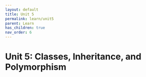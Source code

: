 ```yaml
---
layout: default
title: Unit 5
permalink: learn/unit5
parent: Learn
has_children: true
nav_order: 6
---
```


# Unit 5: Classes, Inheritance, and Polymorphism
